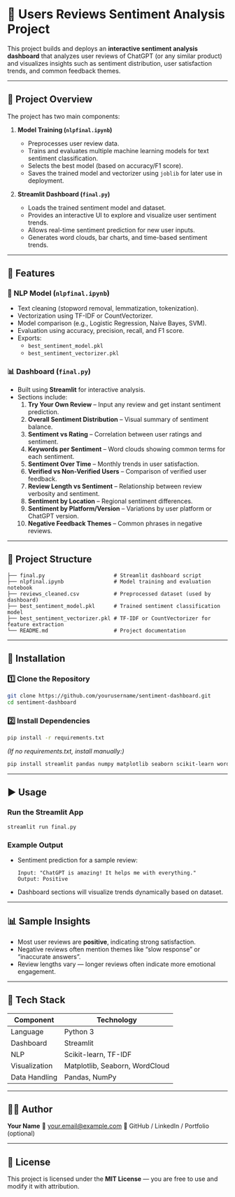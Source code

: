 # 💬 Users Reviews Sentiment Analysis Project

This project builds and deploys an **interactive sentiment analysis dashboard** that analyzes user reviews of ChatGPT (or any similar product) and visualizes insights such as sentiment distribution, user satisfaction trends, and common feedback themes.

---

## 🚀 Project Overview

The project has two main components:

1. **Model Training (`nlpfinal.ipynb`)**
   - Preprocesses user review data.
   - Trains and evaluates multiple machine learning models for text sentiment classification.
   - Selects the best model (based on accuracy/F1 score).
   - Saves the trained model and vectorizer using `joblib` for later use in deployment.

2. **Streamlit Dashboard (`final.py`)**
   - Loads the trained sentiment model and dataset.
   - Provides an interactive UI to explore and visualize user sentiment trends.
   - Allows real-time sentiment prediction for new user inputs.
   - Generates word clouds, bar charts, and time-based sentiment trends.

---

## 🧠 Features

### 🧾 NLP Model (`nlpfinal.ipynb`)
- Text cleaning (stopword removal, lemmatization, tokenization).
- Vectorization using TF-IDF or CountVectorizer.
- Model comparison (e.g., Logistic Regression, Naive Bayes, SVM).
- Evaluation using accuracy, precision, recall, and F1 score.
- Exports:
  - `best_sentiment_model.pkl`
  - `best_sentiment_vectorizer.pkl`

### 📊 Dashboard (`final.py`)
- Built using **Streamlit** for interactive analysis.
- Sections include:
  1. **Try Your Own Review** – Input any review and get instant sentiment prediction.
  2. **Overall Sentiment Distribution** – Visual summary of sentiment balance.
  3. **Sentiment vs Rating** – Correlation between user ratings and sentiment.
  4. **Keywords per Sentiment** – Word clouds showing common terms for each sentiment.
  5. **Sentiment Over Time** – Monthly trends in user satisfaction.
  6. **Verified vs Non-Verified Users** – Comparison of verified user feedback.
  7. **Review Length vs Sentiment** – Relationship between review verbosity and sentiment.
  8. **Sentiment by Location** – Regional sentiment differences.
  9. **Sentiment by Platform/Version** – Variations by user platform or ChatGPT version.
  10. **Negative Feedback Themes** – Common phrases in negative reviews.

---

## 📁 Project Structure

```
├── final.py                      # Streamlit dashboard script
├── nlpfinal.ipynb                # Model training and evaluation notebook
├── reviews_cleaned.csv           # Preprocessed dataset (used by dashboard)
├── best_sentiment_model.pkl      # Trained sentiment classification model
├── best_sentiment_vectorizer.pkl # TF-IDF or CountVectorizer for feature extraction
└── README.md                     # Project documentation
```

---

## 🧩 Installation

### 1️⃣ Clone the Repository
```bash
git clone https://github.com/yourusername/sentiment-dashboard.git
cd sentiment-dashboard
```

### 2️⃣ Install Dependencies
```bash
pip install -r requirements.txt
```

*(If no requirements.txt, install manually:)*
```bash
pip install streamlit pandas numpy matplotlib seaborn scikit-learn wordcloud joblib
```

---

## ▶️ Usage

### Run the Streamlit App
```bash
streamlit run final.py
```

### Example Output
- Sentiment prediction for a sample review:
  ```
  Input: "ChatGPT is amazing! It helps me with everything."
  Output: Positive
  ```
- Dashboard sections will visualize trends dynamically based on dataset.

---

## 📊 Sample Insights
- Most user reviews are **positive**, indicating strong satisfaction.
- Negative reviews often mention themes like “slow response” or “inaccurate answers”.
- Review lengths vary — longer reviews often indicate more emotional engagement.

---

## 🧱 Tech Stack
| Component | Technology |
|------------|-------------|
| Language | Python 3 |
| Dashboard | Streamlit |
| NLP | Scikit-learn, TF-IDF |
| Visualization | Matplotlib, Seaborn, WordCloud |
| Data Handling | Pandas, NumPy |

---

## 🧑‍💻 Author
**Your Name**
📧 your.email@example.com
🔗 GitHub / LinkedIn / Portfolio (optional)

---

## 📜 License
This project is licensed under the **MIT License** — you are free to use and modify it with attribution.
